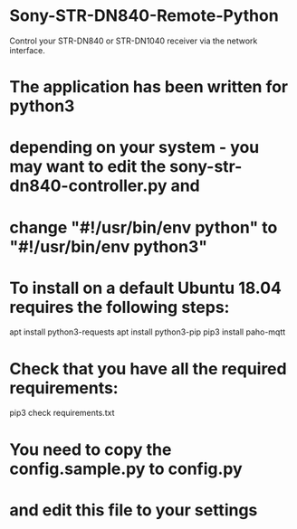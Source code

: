 # Sony-STR-DN840-Remote-Python
Control your STR-DN840 or STR-DN1040 receiver via the network interface.

# The application has been written for python3
# depending on your system - you may want to edit the sony-str-dn840-controller.py and 
# change "#!/usr/bin/env python" to "#!/usr/bin/env python3"

# To install on a default Ubuntu 18.04 requires the following steps:
apt install python3-requests
apt install python3-pip
pip3 install paho-mqtt

# Check that you have all the required requirements:
pip3 check requirements.txt

# You need to copy the config.sample.py to config.py
# and edit this file to your settings
